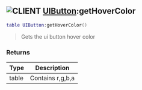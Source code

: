 ## ![](images/client.png "CLIENT") [UIButton](ui_button):getHoverColor

```lua
table UIButton:getHoverColor()
```

> Gets the ui button hover color

### Returns

| Type  | Description      |
| ----- | ---------------- |
| table | Contains r,g,b,a |
